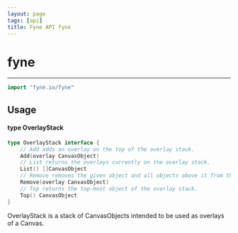 ```yaml
---
layout: page
tags: [api]
title: Fyne API fyne
---
```


# fyne
---
```go
import "fyne.io/fyne"
```

## Usage

#### type OverlayStack

```go
type OverlayStack interface {
	// Add adds an overlay on the top of the overlay stack.
	Add(overlay CanvasObject)
	// List returns the overlays currently on the overlay stack.
	List() []CanvasObject
	// Remove removes the given object and all objects above it from the overlay stack.
	Remove(overlay CanvasObject)
	// Top returns the top-most object of the overlay stack.
	Top() CanvasObject
}
```

OverlayStack is a stack of CanvasObjects intended to be used as overlays of a Canvas.

